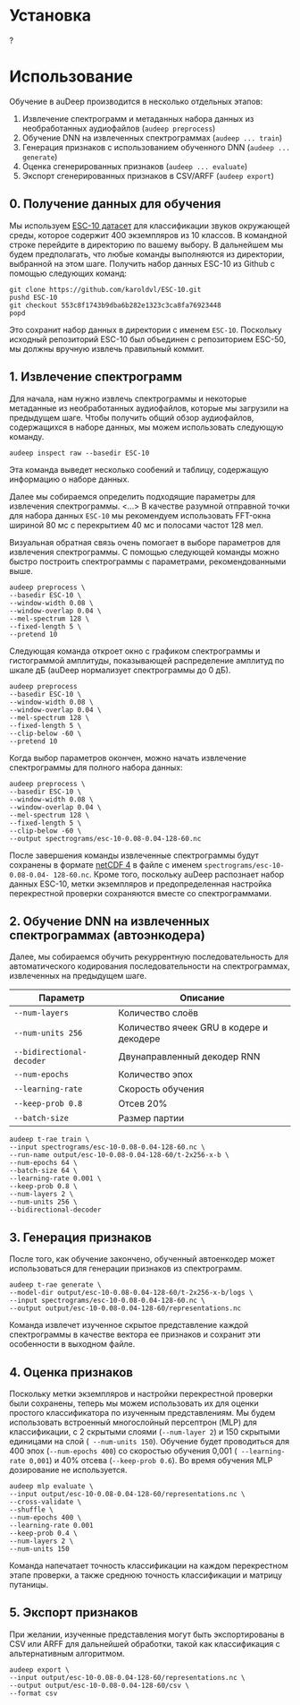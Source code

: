 # Установка
?

# Использование
Обучение в auDeep производится в несколько отдельных этапов: 
1. Извлечение спектрограмм и метаданных набора данных из необработанных аудиофайлов (`audeep preprocess`)
2. Обучение DNN на извлеченных спектрограммах (`audeep ... train`)
3. Генерация признаков с использованием обученного DNN (`audeep ... generate`)
4. Оценка сгенерированных признаков (`audeep ... evaluate`)
5. Экспорт сгенерированных признаков в CSV/ARFF (`audeep export`)

## 0. Получение данных для обучения
Мы используем [ESC-10 датасет](https://github.com/karoldvl/ESC-10) для классификации звуков окружающей среды, которое содержит 400 экземпляров из 10 классов. В командной строке перейдите в директорию по вашему выбору. В дальнейшем мы будем предполагать, что любые команды выполняются из директории, выбранной на этом шаге. Получить набор данных ESC-10 из Github с помощью следующих команд:
```shell script
git clone https://github.com/karoldvl/ESC-10.git
pushd ESC-10
git checkout 553c8f1743b9dba6b282e1323c3ca8fa76923448
popd
```
Это сохранит набор данных в директории с именем `ESC-10`. Поскольку исходный репозиторий ESC-10 был объединен с репозиторием ESC-50, мы должны вручную извлечь правильный коммит.

## 1. Извлечение спектрограмм
Для начала, нам нужно извлечь спектрограммы и некоторые метаданные из необработанных аудиофайлов, которые мы загрузили на предыдущем шаге. Чтобы получить общий обзор аудиофайлов, содержащихся в наборе данных, мы можем использовать следующую команду.
```shell script
audeep inspect raw --basedir ESC-10
```
Эта команда выведет несколько сообений и таблицу, содержащую информацию о наборе данных.

Далее мы собираемся определить подходящие параметры для извлечения спектрограммы. <...> В качестве разумной отправной точки для набора данных `ESC-10` мы рекомендуем использовать FFT-окна шириной 80 мс с перекрытием 40 мс и полосами частот 128 мел.

Визуальная обратная связь очень помогает в выборе параметров для извлечения спектрограммы. 
С помощью следующей команды можно быстро построить спектрограммы с параметрами, рекомендованными выше.
```shell script
audeep preprocess \
--basedir ESC-10 \
--window-width 0.08 \
--window-overlap 0.04 \
--mel-spectrum 128 \
--fixed-length 5 \
--pretend 10
```
Следующая команда откроет окно с графиком спектрограммы и гистограммой амплитуды, показывающей распределение амплитуд по шкале дБ (auDeep нормализует спектрограммы до 0 дБ).
```shell script
audeep preprocess
--basedir ESC-10 \
--window-width 0.08 \
--window-overlap 0.04 \
--mel-spectrum 128 \
--fixed-length 5 \
--clip-below -60 \
--pretend 10
```

Когда выбор параметров окончен, можно начать извлечение спектрограммы для полного набора данных:
```shell script
audeep preprocess \
--basedir ESC-10 \
--window-width 0.08 \
--window-overlap 0.04 \
--mel-spectrum 128 \
--fixed-length 5 \
--clip-below -60 \
--output spectrograms/esc-10-0.08-0.04-128-60.nc
```
После завершения команды извлеченные спектрограммы будут сохранены в формате [netCDF 4](https://www.unidata.ucar.edu/software/netcdf/) в файле с именем `spectrograms/esc-10-0.08-0.04- 128-60.nc`. Кроме того, поскольку auDeep распознает набор данных ESC-10, метки экземпляров и предопределенная настройка перекрестной проверки сохраняются вместе со спектрограммами.

## 2. Обучение DNN на извлеченных спектрограммах (автоэнкодера)
Далее, мы собираемся обучить рекуррентную последовательность для автоматического кодирования последовательности на спектрограммах, извлеченных на предыдущем шаге.

| Параметр | Описание | 
| -------- | -------- |
| `--num-layers` | Количество слоёв |
| `--num-units 256` | Количество ячеек GRU в кодере и декодере |
| `--bidirectional-decoder` | Двунаправленный декодер RNN |
| `--num-epochs` | Количество эпох |
| `--learning-rate` | Скорость обучения |
| `--keep-prob 0.8` | Отсев 20% |
| `--batch-size` | Размер партии |

```shell script
audeep t-rae train \
--input spectrograms/esc-10-0.08-0.04-128-60.nc \
--run-name output/esc-10-0.08-0.04-128-60/t-2x256-x-b \
--num-epochs 64 \
--batch-size 64 \
--learning-rate 0.001 \
--keep-prob 0.8 \
--num-layers 2 \
--num-units 256 \
--bidirectional-decoder
```

## 3. Генерация признаков
После того, как обучение закончено, обученный автоенкодер может использоваться для генерации признаков из спектрограмм.
```shell script
audeep t-rae generate \
--model-dir output/esc-10-0.08-0.04-128-60/t-2x256-x-b/logs \
--input spectrograms/esc-10-0.08-0.04-128-60.nc \
--output output/esc-10-0.08-0.04-128-60/representations.nc
```
Команда извлечет изученное скрытое представление каждой спектрограммы в качестве вектора ее признаков и сохранит эти особенности в выходном файле.

## 4. Оценка признаков
Поскольку метки экземпляров и настройки перекрестной проверки были сохранены, теперь мы можем использовать их для оценки простого классификатора по изученным представлениям. Мы будем использовать встроенный многослойный персептрон (MLP) для классификации, с 2 скрытыми слоями (`--num-layer 2`) и 150 скрытыми единицами на слой (` --num-units 150`). Обучение будет проводиться для 400 эпох (`--num-epochs 400`) со скоростью обучения 0,001 (` --learning-rate 0,001`) и 40% отсева (`--keep-prob 0.6`). Во время обучения MLP дозирование не используется.
```shell script
audeep mlp evaluate \
--input output/esc-10-0.08-0.04-128-60/representations.nc \
--cross-validate \
--shuffle \
--num-epochs 400 \
--learning-rate 0.001
--keep-prob 0.4 \
--num-layers 2 \
--num-units 150
```
Команда напечатает точность классификации на каждом перекрестном этапе проверки, а также среднюю точность классификации и матрицу путаницы.

## 5. Экспорт признаков
При желании, изученные представления могут быть экспортированы в CSV или ARFF для дальнейшей обработки, такой как классификация с альтернативным алгоритмом.
```shell script
audeep export \
--input output/esc-10-0.08-0.04-128-60/representations.nc \
--output output/esc-10-0.08-0.04-128-60/csv \
--format csv
```

